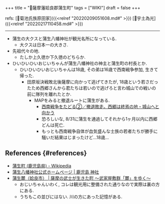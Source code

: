 +++
title = "📝薩摩藩姶良郡蒲生町"
tags = ["WIKI"]
draft = false
+++

refs: [📝菊池氏族原田家]({{<relref "20220209051608.md#" >}}) [📝宇土為光]({{<relref "20220217110458.md#" >}})

---

-   蒲生の大クスと蒲生八幡神社が観光名所になっている.
    -   大クスは日本一の大きさ.
-   先祖代々の地.
    -   たしか上久徳か下久徳のどちらか.
-   ひいひいひいおじいちゃんが蒲生八幡神社の神主と蒲生町の村長とか.
    -   ひいひいひいおじいちゃんは18歳, その弟は16歳で西南戦争参加, 生きて帰った.
        -   田原坂決戦敗北後薩摩に向かって逃げてきたが, 18歳という若さだったため西郷さんから君たちは若いので逃げろと言わ城山での戦いの前に隊列を離れたとか.
            -   MAPをみると撤退ルートに蒲生がある.
                -   [西南戦争をたどる②／撤退敗走。西郷は終焉の地・城山へと向かう](https://felia.373news.com/145230/)
                -   恐ろしいな, 8/31に蒲生を通過してそれから1ヶ月以内に西郷どんは死亡.
                -   もっとも西南戦争自体が血気盛んな士族の若者たちが勝手に騒いだ結果はじまったけど...18歳...


## References {#references}

-   [蒲生町 (鹿児島県) - Wikipedia](https://ja.wikipedia.org/wiki/%E8%92%B2%E7%94%9F%E7%94%BA%5F(%E9%B9%BF%E5%85%90%E5%B3%B6%E7%9C%8C))
-   [蒲生八幡神社公式ホームページ | 鹿児島 神社](http://www.kamou80000.com/)
-   [蒲生麓（姶良市） | 薩摩の武士が生きた町 〜武家屋敷群「麓」を歩く〜](https://kagoshima-fumoto.jp/aira/)
    -   おじいちゃんいわく, コレは観光用に整備された通りなので実際は裏の方にある.
    -   うちもこの並びにはない. 川の方にあった記憶がある.
